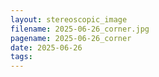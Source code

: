 ```yaml
---
layout: stereoscopic_image
filename: 2025-06-26_corner.jpg
pagename: 2025-06-26_corner
date: 2025-06-26
tags:
---
```


